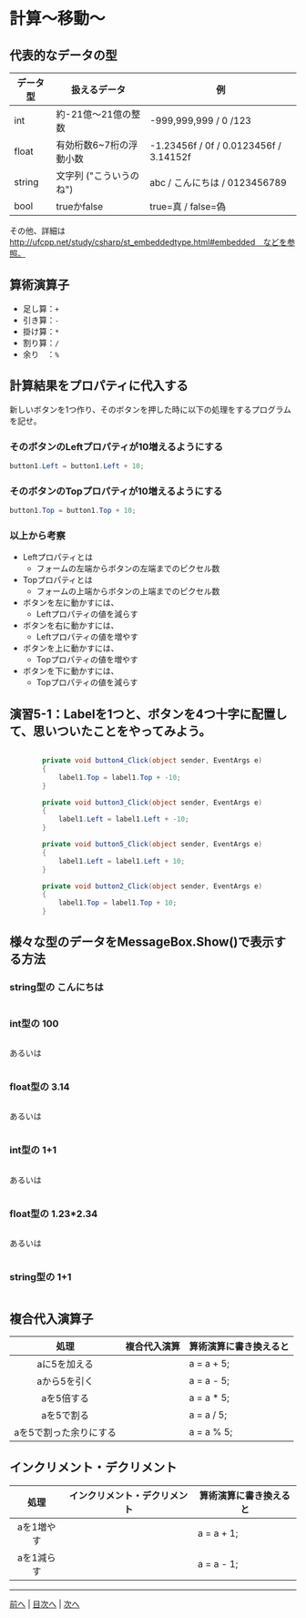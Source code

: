 # 計算～移動～

## 代表的なデータの型

|データ型|扱えるデータ|例|
|-------|-----------|--|
|int    |  約-21億～21億の整数         | -999,999,999 / 0 /123  |
|float  | 有効桁数6~7桁の浮動小数           | -1.23456f / 0f / 0.0123456f / 3.14152f  |
|string | 文字列  ("こういうのね")         | abc / こんにちは / 0123456789  |
|bool   |  trueかfalse         |  true=真 / false=偽 |

その他、詳細は http://ufcpp.net/study/csharp/st_embeddedtype.html#embedded　などを参照。

## 算術演算子

- 足し算：`+`
- 引き算：`-`
- 掛け算：`*`
- 割り算：`/`
- 余り　：`%`

## 計算結果をプロパティに代入する

新しいボタンを1つ作り、そのボタンを押した時に以下の処理をするプログラムを記せ。

### そのボタンのLeftプロパティが10増えるようにする

```cs
button1.Left = button1.Left + 10;
```

### そのボタンのTopプロパティが10増えるようにする

```cs
button1.Top = button1.Top + 10;
```

### 以上から考察

- Leftプロパティとは
  - フォームの左端からボタンの左端までのピクセル数
- Topプロパティとは
  - フォームの上端からボタンの上端までのピクセル数
- ボタンを左に動かすには、
  - Leftプロパティの値を減らす
- ボタンを右に動かすには、
  - Leftプロパティの値を増やす
- ボタンを上に動かすには、
  - Topプロパティの値を増やす
- ボタンを下に動かすには、
  - Topプロパティの値を減らす

## 演習5-1：Labelを1つと、ボタンを4つ十字に配置して、思いついたことをやってみよう。

```cs

        private void button4_Click(object sender, EventArgs e)
        {
            label1.Top = label1.Top + -10;
        }

        private void button3_Click(object sender, EventArgs e)
        {
            label1.Left = label1.Left + -10;
        }

        private void button5_Click(object sender, EventArgs e)
        {
            label1.Left = label1.Left + 10;
        }

        private void button2_Click(object sender, EventArgs e)
        {
            label1.Top = label1.Top + 10;
        }
```

## 様々な型のデータをMessageBox.Show()で表示する方法

### string型の こんにちは

```cs

```

### int型の 100

```cs

```

あるいは

```cs

```

### float型の 3.14

```cs

```

あるいは

```cs

```

### int型の 1+1

```cs

```

あるいは

```cs

```

### float型の 1.23*2.34

```cs

```

あるいは

```cs

```

### string型の 1+1

```cs

```

## 複合代入演算子

|処理                   |複合代入演算|算術演算に書き換えると|
|:---------------------:|:----------|:-----------------|
|aに5を加える           |            |a = a + 5;         |
|aから5を引く           |            |a = a - 5;         |
|aを5倍する             |            |a = a * 5;         |
|aを5で割る             |            |a = a / 5;         |
|aを5で割った余りにする   |            |a = a % 5;         |

## インクリメント・デクリメント

|処理      |インクリメント・デクリメント|算術演算に書き換えると|
|:-------:|--------------------------|----------------------|
|aを1増やす|                         |a = a + 1;            |		
|aを1減らす|	                     |a = a - 1;            |

---

[前へ](04.md) | [目次へ](README.md#%E7%9B%AE%E6%AC%A1) | [次へ](06.md)
